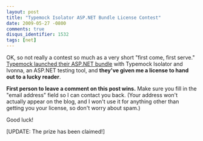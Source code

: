 ```yaml
---
layout: post
title: "Typemock Isolator ASP.NET Bundle License Contest"
date: 2009-05-27 -0800
comments: true
disqus_identifier: 1532
tags: [net]
---
```

OK, so not really a contest so much as a very short "first come, first
serve." [Typemock launched their ASP.NET
bundle](/archive/2009/05/19/free-typemock-isolator-licenses-asp.net-bundle-launch.aspx)
with Typemock Isolator and Ivonna, an ASP.NET testing tool, and
**they've given me a license to hand out to a lucky reader**.

**First person to leave a comment on this post wins.** Make sure you
fill in the "email address" field so I can contact you back. (Your
address won't actually appear on the blog, and I won't use it for
anything other than getting you your license, so don't worry about
spam.)

Good luck!

[UPDATE: The prize has been claimed!]

